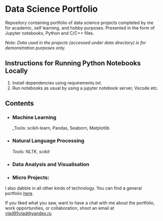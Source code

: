 # Data Science Portfolio
Repository containing portfolio of data science projects completed by me for academic, self learning, and hobby purposes. Presented in the form of Jupyter notebooks, Python and C/C++ files.

_Note: Data used in the projects (accessed under data directory) is for demonstration purposes only._

## Instructions for Running Python Notebooks Locally
1. Install dependencies using requirements.txt.
2. Run notebooks as usual by using a jupyter notebook server, Vscode etc.

## Contents

- ### Machine Learning

	_Tools: scikit-learn, Pandas, Seaborn, Matplotlib

- ### Natural Language Processing

	_Tools: NLTK, scikit_

- ### Data Analysis and Visualisation

- ### Micro Projects: 

I also dabble in all other kinds of technology. You can find a general portfolio [here](https://github.com/Vlad95vlad/General_portfolio/README.md).

If you liked what you saw, want to have a chat with me about the portfolio, work opportunities, or collaboration, shoot an email at vlad95vlad@yandex.ru 

